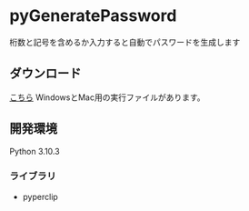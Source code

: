 # pyGeneratePassword

桁数と記号を含めるか入力すると自動でパスワードを生成します

## ダウンロード

[こちら](https://github.com/tamago572/pyGeneratePassword/releases)
WindowsとMac用の実行ファイルがあります。

## 開発環境
Python 3.10.3

### ライブラリ

+ pyperclip
